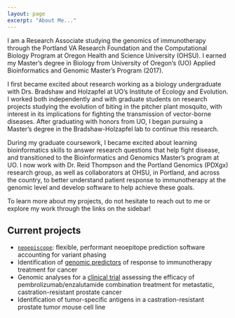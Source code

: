 ```yaml
---
layout: page
excerpt: "About Me..."
---
```


I am a Research Associate studying the genomics of immunotherapy through the Portland VA Research Foundation and the Computational Biology Program at Oregon Health and Science University (OHSU). I earned my Master’s degree in Biology from University of Oregon’s (UO) Applied Bioinformatics and Genomic Master’s Program (2017).

I first became excited about research working as a biology undergraduate with Drs. Bradshaw and Holzapfel at UO’s Institute of Ecology and Evolution. I worked both independently and with graduate students on research projects studying the evolution of biting in the pitcher plant mosquito, with interest in its implications for fighting the transmission of vector-borne diseases. After graduating with honors from UO, I began pursuing a Master’s degree in the Bradshaw-Holzapfel lab to continue this research.

During my graduate coursework, I became excited about learning bioinformatics skills to answer research questions that help fight disease, and transitioned to the Bioinformatics and Genomics Master’s program at UO. I now work with Dr. Reid Thompson and the Portland Genomics (PDXgx) research group, as well as collaborators at OHSU, in Portland, and across the country, to better understand patient response to immunotherapy at the genomic level and develop software to help achieve these goals.

To learn more about my projects, do not hesitate to reach out to me or explore my work through the links on the sidebar!

## Current projects

* [`neoepiscope`](https://github.com/pdxgx/neoepiscope): flexible, performant neoepitope prediction software accounting for variant phasing
* Identification of [genomic predictors](https://genomemedicine.biomedcentral.com/articles/10.1186/s13073-020-00729-2) of response to immunotherapy treatment for cancer
* Genomic analyses for a [clinical trial](https://clinicaltrials.gov/ct2/show/NCT02312557) assessing the efficacy of pembrolizumab/enzalutamide combination treatment for metastatic, castration-resistant prostate cancer
* Identification of tumor-specific antigens in a castration-resistant prostate tumor mouse cell line
